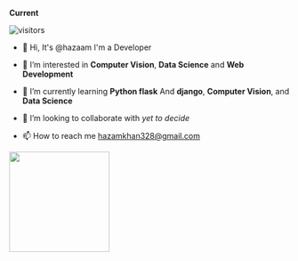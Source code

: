 ******Current******

![visitors](https://visitor-badge.glitch.me/badge?page_id=${your.hazam328}.${your.repo.id})


- 👋 Hi, It's @hazaam I'm a Developer


- 👀 I’m interested in **Computer Vision**, **Data Science** and **Web Development**


- 🌱 I’m currently learning **Python flask** And **django**, **Computer Vision**, and **Data Science**


- 💞️ I’m looking to collaborate with _yet to decide_


- 📫 How to reach me hazamkhan328@gmail.com

<img height="180em" src="https://github-readme-stats.vercel.app/api?username=hazam328&show_icons=true&hide_border=true&&count_private=true&include_all_commits=true" />

<!---
hazam328/hazam328 is a ✨ special ✨ repository because its `README.md` (this file) appears on your GitHub profile.
You can click the Preview link to take a look at your changes.
--->
